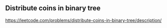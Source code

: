## Distribute coins in binary tree
https://leetcode.com/problems/distribute-coins-in-binary-tree/description/
